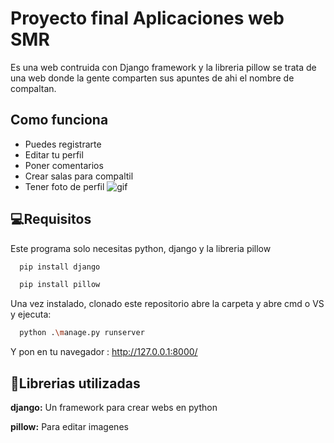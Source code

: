 
# Proyecto final Aplicaciones web SMR


Es una web contruida con Django framework y la libreria pillow se trata de una web donde la gente comparten sus apuntes de ahi el nombre de compaltan.



## Como funciona

- Puedes registrarte
- Editar tu perfil
- Poner comentarios
- Crear salas para compaltil
- Tener foto de perfil
![gif](https://github.com/rconnolly2/Compaltan/blob/master/compaltan.gif?raw=true)


## 💻Requisitos
Este programa solo necesitas python, django y la libreria pillow


```bash
  pip install django
```
```bash
  pip install pillow
```
Una vez instalado, clonado este repositorio abre la carpeta y abre cmd o VS y ejecuta:

```bash
  python .\manage.py runserver
```

Y pon en tu navegador : http://127.0.0.1:8000/
## 📕Librerias utilizadas

**django:** Un framework para crear webs en python

**pillow:** Para editar imagenes


